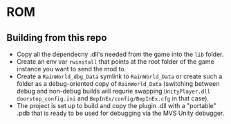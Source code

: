 # ROM
## Building from this repo
- Copy all the dependecny .dll's needed from the game into the `lib` folder.
- Create an env var `rwinstall` that points at the root folder of the game instance you want to send the mod to.
- Create a `RainWorld_dbg_Data` symlink to `RainWorld_Data` or create such a folder as a debug-oriented copy of `RainWorld_Data` (switching between debug and non-debug builds will requrie swapping `UnityPlayer.dll` `doorstop_config.ini` and `BepInEx/config/BepInEx.cfg` in that case).
- The project is set up to build and copy the plugin .dll with a "portable" .pdb that is ready to be used for debugging via the MVS Unity debugger.
